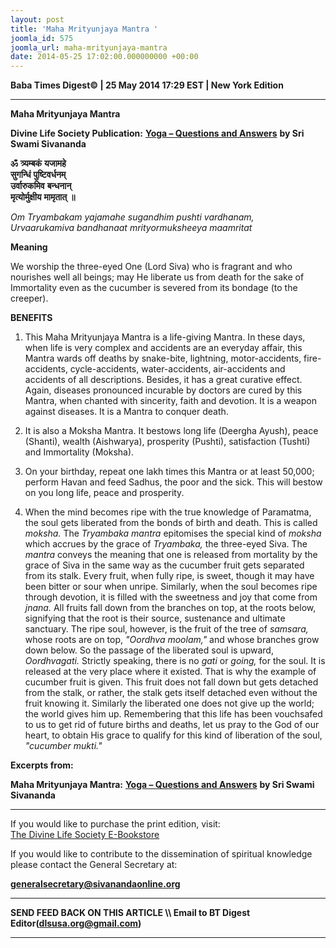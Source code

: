 ```yaml
---
layout: post
title: 'Maha Mrityunjaya Mantra '
joomla_id: 575
joomla_url: maha-mrityunjaya-mantra
date: 2014-05-25 17:02:00.000000000 +00:00
---
```

  





**Baba Times Digest© | 25 May 2014 17:29 EST | New York Edition**



* * *
 **Maha Mrityunjaya Mantra**



**Divine Life Society Publication:** [**Yoga – Questions and Answers**](http://www.dlshq.org/books/es307.htm#preface) **by Sri Swami Sivananda**

**ॐ**  **त्र्यम्बकं**  **यजामहे**   
 **सुगन्धिं**  **पुष्टिवर्धनम्**  
 **उर्वारुकमिव**  **बन्धनान्**   
 **मृत्योर्मुक्षीय**  **मामृतात्**  **॥**

_Om Tryambakam yajamahe sugandhim pushti vardhanam,  
 Urvaarukamiva bandhanaat mrityormuksheeya maamritat_

**Meaning**

We worship the three-eyed One (Lord Siva) who is fragrant and who nourishes well all beings; may He liberate us from death for the sake of Immortality even as the cucumber is severed from its bondage (to the creeper).

**BENEFITS**

1. This Maha Mrityunjaya Mantra is a life-giving Mantra. In these days, when life is very complex and accidents are an everyday affair, this Mantra wards off deaths by snake-bite, lightning, motor-accidents, fire-accidents, cycle-accidents, water-accidents, air-accidents and accidents of all descriptions. Besides, it has a great curative effect. Again, diseases pronounced incurable by doctors are cured by this Mantra, when chanted with sincerity, faith and devotion. It is a weapon against diseases. It is a Mantra to conquer death.

2. It is also a Moksha Mantra. It bestows long life (Deergha Ayush), peace (Shanti), wealth (Aishwarya), prosperity (Pushti), satisfaction (Tushti) and Immortality (Moksha).

3. On your birthday, repeat one lakh times this Mantra or at least 50,000; perform Havan and feed Sadhus, the poor and the sick. This will bestow on you long life, peace and prosperity.

4. When the mind becomes ripe with the true knowledge of Paramatma, the soul gets liberated from the bonds of birth and death. This is called _moksha._ The _Tryambaka mantra_ epitomises the special kind of _moksha_ which accrues by the grace of _Tryambaka,_ the three-eyed Siva. The _mantra_ conveys the meaning that one is released from mortality by the grace of Siva in the same way as the cucumber fruit gets separated from its stalk. Every fruit, when fully ripe, is sweet, though it may have been bitter or sour when unripe. Similarly, when the soul becomes ripe through devotion, it is filled with the sweetness and joy that come from _jnana._ All fruits fall down from the branches on top, at the roots below, signifying that the root is their source, sustenance and ultimate sanctuary. The ripe soul, however, is the fruit of the tree of _samsara,_ whose roots are on top, _"Oordhva moolam,"_ and whose branches grow down below. So the passage of the liberated soul is upward, _Oordhvagati._ Strictly speaking, there is no _gati_ or _going,_ for the soul. It is released at the very place where it existed. That is why the example of cucumber fruit is given. This fruit does not fall down but gets detached from the stalk, or rather, the stalk gets itself detached even without the fruit knowing it. Similarly the liberated one does not give up the world; the world gives him up. Remembering that this life has been vouchsafed to us to get rid of future births and deaths, let us pray to the God of our heart, to obtain His grace to qualify for this kind of liberation of the soul, _"cucumber mukti."_

**Excerpts from:**

**Maha Mrityunjaya Mantra:** [**Yoga – Questions and Answers**](http://www.dlshq.org/books/es307.htm#preface) **by Sri Swami Sivananda**



* * *  












If you would like to purchase the print edition, visit:   
[The Divine Life Society E-Bookstore](http://www.dlshq.org/download/download.htm)

If you would like to contribute to the dissemination of spiritual knowledge please contact the General Secretary at:

[**generalsecretary@sivanandaonline.org**](mailto:generalsecretary@sivanandaonline.org?subject=Contribution%20to%20Dissemination%20of%20Spiritual%20Knowledge)

* * *

**SEND FEED BACK ON THIS ARTICLE \\\ Email to BT Digest Editor[](mailto:dlsusa.org@gmail.com?subject=DLS%20Posts)(dlsusa.org@gmail.com)**

* * *

  
